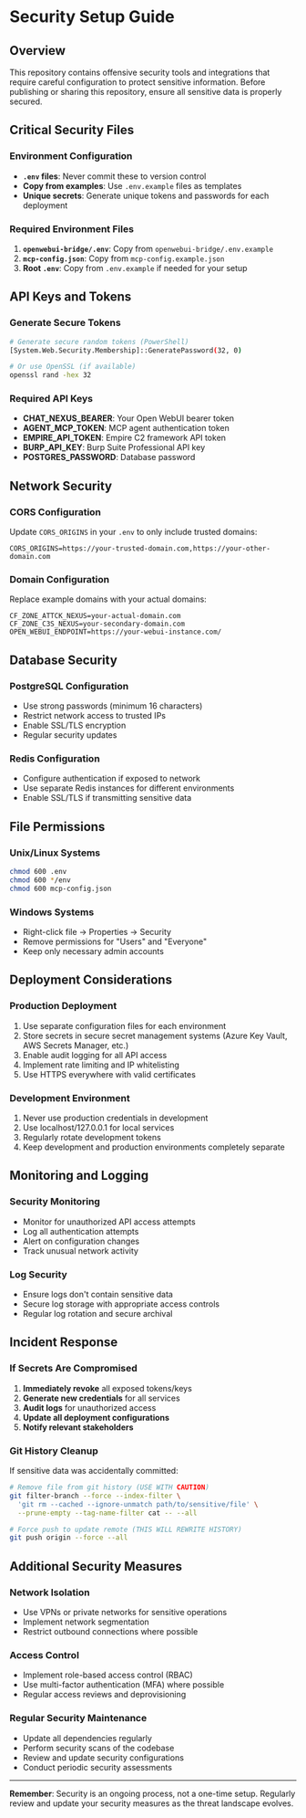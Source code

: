 # Security Setup Guide

## Overview

This repository contains offensive security tools and integrations that require careful configuration to protect sensitive information. Before publishing or sharing this repository, ensure all sensitive data is properly secured.

## Critical Security Files

### Environment Configuration
- **`.env` files**: Never commit these to version control
- **Copy from examples**: Use `.env.example` files as templates
- **Unique secrets**: Generate unique tokens and passwords for each deployment

### Required Environment Files

1. **`openwebui-bridge/.env`**: Copy from `openwebui-bridge/.env.example`
2. **`mcp-config.json`**: Copy from `mcp-config.example.json`
3. **Root `.env`**: Copy from `.env.example` if needed for your setup

## API Keys and Tokens

### Generate Secure Tokens

```bash
# Generate secure random tokens (PowerShell)
[System.Web.Security.Membership]::GeneratePassword(32, 0)

# Or use OpenSSL (if available)
openssl rand -hex 32
```

### Required API Keys

- **CHAT_NEXUS_BEARER**: Your Open WebUI bearer token
- **AGENT_MCP_TOKEN**: MCP agent authentication token
- **EMPIRE_API_TOKEN**: Empire C2 framework API token
- **BURP_API_KEY**: Burp Suite Professional API key
- **POSTGRES_PASSWORD**: Database password

## Network Security

### CORS Configuration
Update `CORS_ORIGINS` in your `.env` to only include trusted domains:

```env
CORS_ORIGINS=https://your-trusted-domain.com,https://your-other-domain.com
```

### Domain Configuration
Replace example domains with your actual domains:

```env
CF_ZONE_ATTCK_NEXUS=your-actual-domain.com
CF_ZONE_C3S_NEXUS=your-secondary-domain.com
OPEN_WEBUI_ENDPOINT=https://your-webui-instance.com/
```

## Database Security

### PostgreSQL Configuration
- Use strong passwords (minimum 16 characters)
- Restrict network access to trusted IPs
- Enable SSL/TLS encryption
- Regular security updates

### Redis Configuration
- Configure authentication if exposed to network
- Use separate Redis instances for different environments
- Enable SSL/TLS if transmitting sensitive data

## File Permissions

### Unix/Linux Systems
```bash
chmod 600 .env
chmod 600 */env
chmod 600 mcp-config.json
```

### Windows Systems
- Right-click file → Properties → Security
- Remove permissions for "Users" and "Everyone"
- Keep only necessary admin accounts

## Deployment Considerations

### Production Deployment
1. Use separate configuration files for each environment
2. Store secrets in secure secret management systems (Azure Key Vault, AWS Secrets Manager, etc.)
3. Enable audit logging for all API access
4. Implement rate limiting and IP whitelisting
5. Use HTTPS everywhere with valid certificates

### Development Environment
1. Never use production credentials in development
2. Use localhost/127.0.0.1 for local services
3. Regularly rotate development tokens
4. Keep development and production environments completely separate

## Monitoring and Logging

### Security Monitoring
- Monitor for unauthorized API access attempts
- Log all authentication attempts
- Alert on configuration changes
- Track unusual network activity

### Log Security
- Ensure logs don't contain sensitive data
- Secure log storage with appropriate access controls
- Regular log rotation and secure archival

## Incident Response

### If Secrets Are Compromised
1. **Immediately revoke** all exposed tokens/keys
2. **Generate new credentials** for all services
3. **Audit logs** for unauthorized access
4. **Update all deployment configurations**
5. **Notify relevant stakeholders**

### Git History Cleanup
If sensitive data was accidentally committed:

```bash
# Remove file from git history (USE WITH CAUTION)
git filter-branch --force --index-filter \
  'git rm --cached --ignore-unmatch path/to/sensitive/file' \
  --prune-empty --tag-name-filter cat -- --all

# Force push to update remote (THIS WILL REWRITE HISTORY)
git push origin --force --all
```

## Additional Security Measures

### Network Isolation
- Use VPNs or private networks for sensitive operations
- Implement network segmentation
- Restrict outbound connections where possible

### Access Control
- Implement role-based access control (RBAC)
- Use multi-factor authentication (MFA) where possible
- Regular access reviews and deprovisioning

### Regular Security Maintenance
- Update all dependencies regularly
- Perform security scans of the codebase
- Review and update security configurations
- Conduct periodic security assessments

---

**Remember**: Security is an ongoing process, not a one-time setup. Regularly review and update your security measures as the threat landscape evolves.
